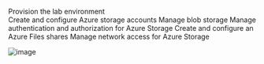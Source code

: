 Provision the lab environment	
Create and configure Azure storage accounts
Manage blob storage
Manage authentication and authorization for Azure Storage
Create and configure an Azure Files shares
Manage network access for Azure Storage

![image](https://user-images.githubusercontent.com/113396504/201437703-7178ee7d-7c16-49d0-bc95-8bb1fc888ac5.png)
